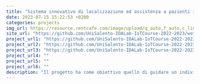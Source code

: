```yaml
---
title: "Sistema innovativo di localizzazione ed assistenza a pazienti in grandi strutture ospedaliere"
date: 2023-07-15 15:22:53 +0200
categories: projects
img_url: https://resource.rentcafe.com/image/upload/q_auto,f_auto,c_limit,w_576,h_500/s3/2/50552/image%20not%20available(26).jpg
site_url: "https://github.com/UniSalento-IDALab-IoTCourse-2022-2023/wot-project-BESpringboot-SkorupskiNocco?tab=readme-ov-file#descrizione-progetto"
project_url1: "https://github.com/UniSalento-IDALab-IoTCourse-2022-2023/wot-project-2022-2023-AppAndroidFE-NoccoSkorupski"
project_url2: "https://github.com/UniSalento-IDALab-IoTCourse-2022-2023/wot-project-AdminAppAndroidFE-NoccoSkorupski"
project_url3: "https://github.com/UniSalento-IDALab-IoTCourse-2022-2023/wot-project-BESpringboot-SkorupskiNocco"
project_url4: ""
project_url5: ""
project_url6: ""
description: "Il progetto ha come obiettivo quello di guidare un individo all'interno di un ospedale(adattabile a strutture differenti) al fine di raggiungere un determinato reparto/stanza mediante l'uso di beacon."
---
```


